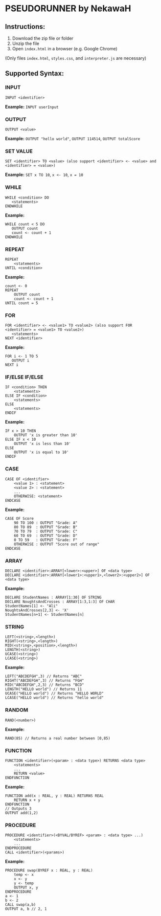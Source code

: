 <!DOCTYPE html>
<html lang="en">
<body>

<h1>PSEUDORUNNER by NekawaH</h1>

<h2>Instructions:</h2>
<ol>
    <li>Download the zip file or folder</li>
    <li>Unzip the file</li>
    <li>Open <code>index.html</code> in a browser (e.g. Google Chrome)</li>
</ol>

<p>(Only files <code>index.html</code>, <code>styles.css</code>, and <code>interpreter.js</code> are necessary)</p>

<h2>Supported Syntax:</h2>

<h3><strong>INPUT</strong></h3>
<pre><code>INPUT &lt;identifier&gt;</code></pre>
<p><strong>Example:</strong> <code>INPUT userInput</code></p>

<h3><strong>OUTPUT</strong></h3>
<pre><code>OUTPUT &lt;value&gt;</code></pre>
<p><strong>Example:</strong> <code>OUTPUT "hello world"</code>, <code>OUTPUT 114514</code>, <code>OUTPUT totalScore</code></p>

<h3><strong>SET VALUE</strong></h3>
<pre><code>SET &lt;identifier&gt; TO &lt;value&gt; (also support &lt;identifier&gt; &lt;- &lt;value&gt; and &lt;identifier&gt; = &lt;value&gt;)</code></pre>
<p><strong>Example:</strong> <code>SET x TO 10</code>, <code>x &lt;- 10</code>, <code>x = 10</code></p>

<h3><strong>WHILE</strong></h3>
<pre><code>WHILE &lt;condition&gt; DO
   &lt;statements&gt;
ENDWHILE</code></pre>
<p><strong>Example:</strong></p>
<pre><code>WHILE count < 5 DO
   OUTPUT count
   count &lt;- count + 1
ENDWHILE</code></pre>

<h3><strong>REPEAT</strong></h3>
<pre><code>REPEAT
    &lt;statements&gt;
UNTIL &lt;condition&gt;</code></pre>
<p><strong>Example:</strong></p>
<pre><code>count &lt;- 0
REPEAT
    OUTPUT count
    count &lt;- count + 1
UNTIL count = 5</code></pre>

<h3><strong>FOR</strong></h3>
<pre><code>FOR &lt;identifier&gt; &lt;- &lt;value1&gt; TO &lt;value2&gt; (also support FOR &lt;identifier&gt; = &lt;value1&gt; TO &lt;value2&gt;)
   &lt;statements&gt;
NEXT &lt;identifier&gt;</code></pre>
<p><strong>Example:</strong></p>
<pre><code>FOR i &lt;- 1 TO 5
   OUTPUT i
NEXT i</code></pre>

<h3><strong>IF/ELSE IF/ELSE</strong></h3>
<pre><code>IF &lt;condition&gt; THEN
    &lt;statements&gt;
ELSE IF &lt;condition&gt;
    &lt;statements&gt;
ELSE
    &lt;statements&gt;
ENDIF</code></pre>
<p><strong>Example:</strong></p>
<pre><code>IF x > 10 THEN
    OUTPUT 'x is greater than 10'
ELSE IF x < 10
    OUTPUT 'x is less than 10'
ELSE
    OUTPUT 'x is equal to 10'
ENDIF</code></pre>

<h3><strong>CASE</strong></h3>
<pre><code>CASE OF &lt;identifier&gt;
    &ltvalue 1&gt; : &lt;statement&gt;
    &ltvalue 2&gt; : &lt;statement&gt;
    ...
    OTHERWISE: &lt;statement&gt;
ENDCASE</code></pre>
<p><strong>Example:</strong></p>
<pre><code>CASE OF Score
    90 TO 100 : OUTPUT "Grade: A"
    80 TO 89  : OUTPUT "Grade: B"
    70 TO 79  : OUTPUT "Grade: C"
    60 TO 69  : OUTPUT "Grade: D"
    0 TO 59   : OUTPUT "Grade: F"
    OTHERWISE : OUTPUT "Score out of range"
ENDCASE</code></pre>

<h3><strong>ARRAY</strong></h3>
<pre><code>DECLARE &lt;identifier&gt;:ARRAY[&lt;lower&gt;:&lt;upper&gt;] OF &ltdata type&gt;
DECLARE &lt;identifier&gt;:ARRAY[&lt;lower1&gt;:&lt;upper1&gt;,&lt;lower2&gt;:&lt;upper2&gt;] OF &ltdata type&gt;
</code></pre>
<p><strong>Example:</strong></p>
<pre><code>DECLARE StudentNames : ARRAY[1:30] OF STRING
DECLARE NoughtsAndCrosses : ARRAY[1:3,1:3] OF CHAR
StudentNames[1] &lt;- "Ali"
NoughtsAndCrosses[2,3] &lt;- 'X'
StudentNames[n+1] &lt;- StudentNames[n]</code></pre>

<h3><strong>STRING</strong></h3>
<pre><code>LEFT&lpar;&lt;string&gt;,&lt;length&gt;&rpar;
RIGHT&lpar;&lt;string&gt;,&lt;length&gt;&rpar;
MID&lpar;&lt;string&gt;,&lt;position&gt;,&lt;length&gt;&rpar;
LENGTH&lpar;&lt;string&gt;&rpar;
UCASE&lpar;&lt;string&gt;&rpar;
LCASE&lpar;&lt;string&gt;&rpar;
</code></pre>
<p><strong>Example:</strong></p>
<pre><code>LEFT&lpar;&quot;ABCDEFGH&quot;,3&rpar; // Returns &quot;ABC&quot;
RIGHT&lpar;&quot;ABCDEFGH&quot;,3&rpar; // Returns &quot;FGH&quot;
MID&lpar;&quot;ABCDEFGH&quot;,2,3&rpar; // Returns &quot;BCD&quot;
LENGTH&lpar;"HELLO world"&rpar; // Returns 11
UCASE&lpar;"HELLO world"&rpar; // Returns &quot;HELLO WORLD&quot;
LCASE&lpar;"HELLO world"&rpar; // Returns &quot;hello world&quot;
</code></pre>

<h3><strong>RANDOM</strong></h3>
<pre><code>RAND&lpar;&lt;number&gt;&rpar;
</code></pre>
<p><strong>Example:</strong></p>
<pre><code>RAND&lpar;85&rpar; // Returns a real number between &#91;0,85&rpar;
</code></pre>

<h3><strong>FUNCTION</strong></h3>
<pre><code>FUNCTION &lt;identifier&gt;&lpar;&lt;param&gt; : &lt;data type&gt;&rpar; RETURNS &lt;data type&gt;
    &lt;statements&gt;
    ...
    RETURN &lt;value&gt;
ENDFUNCTION
</code></pre>
<p><strong>Example:</strong></p>
<pre><code>FUNCTION add&lpar;x : REAL, y : REAL&rpar; RETURNS REAL
    RETURN x + y
ENDFUNCTION
// Outputs 3
OUTPUT add&lpar;1,2&rpar;</code></pre>

<h3><strong>PROCEDURE</strong></h3>
<pre><code>PROCEDURE &lt;identifier&gt;&lpar;&lt;BYVAL/BYREF&gt; &lt;param&gt; : &lt;data type&gt; ...&rpar;
    &lt;statements&gt;
    ...
ENDPROCEDURE
CALL &lt;identifier&gt;&lpar;&lt;params&gt;&rpar;
</code></pre>
<p><strong>Example:</strong></p>
<pre><code>PROCEDURE swap&lpar;BYREF x : REAL, y : REAL&rpar;
    temp &lt;- x
    x &lt;- y
    y &lt;- temp
    OUTPUT x, y
ENDPROCEDURE
a &lt;- 1
b &lt;- 2
CALL swap&lpar;a,b&rpar;
OUTPUT a, b // 2, 1</code></pre>

</body>
</html>
